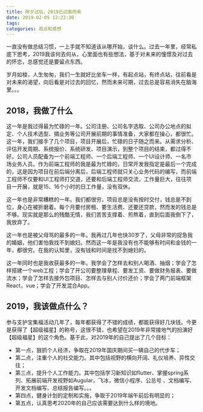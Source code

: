 ```yaml
---
title: 除夕过后，2019已迎面而来
date: 2019-02-05 12:22:38
tags:
categories: 观点和感想
---
```

一直没有做总结习惯，一上手就不知道该从哪开始，谈什么。过去一年里，经常私底下思考，2019我该何去何从，心里面也有些想法，基于对未来的憧憬及对过去的怀恋，总感觉还是要留点东西。
<!--more-->
岁月如梭，人生匆匆，我们一生就好比坐车一样，有起点站，有终点站，往前看是对未来的渴望，向后看是对过去的回忆，然而未来可期，过去总是容易消失在脑海里。。。

## 2018，我做了什么
这一年是我过得最为忙碌的一年。公司注册、公司名字选取、公司办公地点的拟定、个人技术选型、搞业务等公司开展前期的事情准备，大家都在操心，都很忙。这一年，我们接手了几个项目，项目开展后，忙碌的日子随之而来。从需求分析、评估开发周期、系统报价、系统研发、项目演示，到整个项目的结束，都过得不好。公司人员配备为一个前端工程师、一个后端工程师、一个UI设计师、一名市场业务人员。作为前端工程师的我是最为忙碌的，日常开发我指定是最后一个完成的，这是因为项目在前后端分离后，后端工程师就只关心业务代码的编写，而前端工程师不仅要和UI工程师打交道，还要和后端工程师交流，工作量巨大，往往项目一开展，就是15、16个小时的日工作量，没有双休。

这一年也是非常糟糕的一年。我们都很穷，项目总是没有按时交付，钱总是不到位，身心在被折磨着。每个月要付房租、要生活费、还要还贷款，然而发的钱总是不够。现实就是那么的残酷无情，我们苦苦支撑着、煎熬着，直到后面我倒下了，我放弃了。

这一年也是被父母骂的最多的一年。我再过几年也快30岁了，父母非常的捉急我的婚姻，他们害怕我找不到媳妇。然而这一年是我没有也不能够有时间和金钱的一年，都很穷。在我的认知里，没有钱和时间是找不到媳妇的。

这一年同时也是我收获最多的一年。我学会了怎样去和别人喝酒、抽烟；学会了怎样搭建一个web工程；学会了开公司要整理章程、要发工资、要做财务报表、要做流水；学会了怎样去接外包项目、怎样去与别人讨价还价；学会了两门前端框架React，vue；学会了开发混合App。

## 2019，我该做点什么？
参与支护宝集福活动几年了，每年都获得了不错的成绩，都能获得好几块钱。今更是获得了【超级福星】的称号，这很不错，也希望在2019年非常接地气的扮演好【超级福星】的这个角色。基于此，对2019年的自己提出了几个目标：

- 第一点，狠抓个人经济，争取在2019年国庆期间买一辆自己的代步车；
- 第二点，注重个人的社交能力。其中包括视野的横向开阔、礼仪培养、异性交往；
- 第三点，提升个人工作能力。其中包括学习新知识如flutter、掌握spring系列、拓展前端开发视野如Augular，飞冰，微信小程序、公总号
、文档编写、开发文档编写、总结报告编写。。。
- 第四点，健身计划的定制和实施，争取于2019年端午前后有明显的；
- 第五点，认真思考2020年的自己应该需要达到什么样的境地。